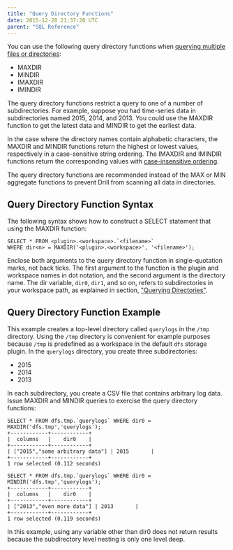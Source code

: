 ```yaml
---
title: "Query Directory Functions"
date: 2015-12-28 21:37:20 UTC
parent: "SQL Reference"
---
```

You can use the following query directory functions when [querying multiple files or directories]({{site.baseurl}}/docs/querying-directories):

* MAXDIR
* MINDIR
* IMAXDIR
* IMINDIR

The query directory functions restrict a query to one of a number of subdirectories. For example, suppose you had time-series data in subdirectories named 2015, 2014, and 2013. You could use the MAXDIR function to get the latest data and MINDIR to get the earliest data.

In the case where the directory names contain alphabetic characters, the MAXDIR and MINDIR functions return the highest or lowest values, respectively in a case-sensitive string ordering. The IMAXDIR and IMINDIR functions return the corresponding values with [case-insensitive ordering](https://support.office.com/en-za/article/Sort-records-in-case-sensitive-order-8fea1de4-6189-40e7-9359-00cd7d7845c0?ui=en-US&rs=en-ZA&ad=ZA).

The query directory functions are recommended instead of the MAX or MIN aggregate functions to prevent Drill from scanning all data in directories.

## Query Directory Function Syntax

The following syntax shows how to construct a SELECT statement that using the MAXDIR function:

    SELECT * FROM <plugin>.<workspace>.`<filename>` 
    WHERE dir<n> = MAXDIR('<plugin>.<workspace>', '<filename>');

Enclose both arguments to the query directory function in single-quotation marks, not back ticks. The first argument to the function is the plugin and workspace names in dot notation, and the second argument is the directory name. The dir<n> variable, `dir0`, `dir1`, and so on, refers to
subdirectories in your workspace path, as explained in section, ["Querying Directories"]({{site.baseurl}}/docs/querying-directories). 

## Query Directory Function Example 

This example creates a top-level directory called `querylogs` in the `/tmp` directory. Using the `/tmp` directory is convenient for example purposes because `/tmp` is predefined as a workspace in the default `dfs` storage plugin. In the `querylogs` directory, you create three subdirectories:

* 2015
* 2014
* 2013

In each subdirectory, you create a CSV file that contains arbitrary log data. Issue MAXDIR and MINDIR queries to exercise the query directory functions:

    SELECT * FROM dfs.tmp.`querylogs` WHERE dir0 = MAXDIR('dfs.tmp','querylogs');
    +------------+------------+
    |  columns   |    dir0    |
    +------------+------------+
    | ["2015","some arbitrary data"] | 2015       |
    +------------+------------+
    1 row selected (0.112 seconds)

    SELECT * FROM dfs.tmp.`querylogs` WHERE dir0 = MINDIR('dfs.tmp','querylogs');
    +------------+------------+
    |  columns   |    dir0    |
    +------------+------------+
    | ["2013","even more data"] | 2013       |
    +------------+------------+
    1 row selected (0.119 seconds)

In this example, using any variable other than dir0 does not return results because the subdirectory level nesting is only one level deep.


